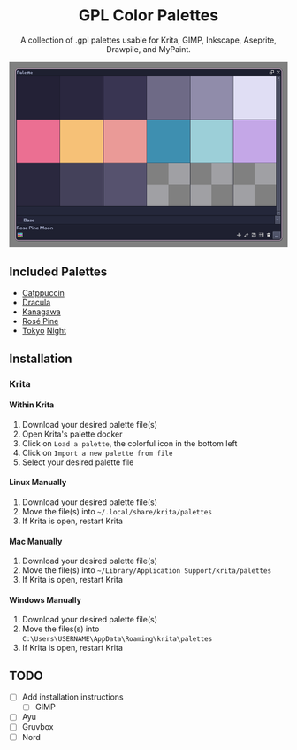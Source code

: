 <h1 align="center">GPL Color Palettes</h1>
<p align="center">A collection of .gpl palettes usable for Krita, GIMP, Inkscape, Aseprite, Drawpile, and MyPaint.</p>

![rose pine moon palette screenshot](assets/rose-pine-moon.png)

## Included Palettes

- [Catppuccin](https://catppuccin.com/)
- [Dracula](https://draculatheme.com/)
- [Kanagawa](https://github.com/rebelot/kanagawa.nvim)
- [Rosé Pine](https://rosepinetheme.com/)
- [Tokyo](https://github.com/enkia/tokyo-night-vscode-theme) [Night](https://github.com/folke/tokyonight.nvim)

## Installation

### Krita

#### Within Krita

1. Download your desired palette file(s)
2. Open Krita's palette docker
3. Click on `Load a palette`, the colorful icon in the bottom left
4. Click on `Import a new palette from file`
5. Select your desired palette file

#### Linux Manually

1. Download your desired palette file(s)
2. Move the file(s) into `~/.local/share/krita/palettes`
3. If Krita is open, restart Krita

#### Mac Manually

1. Download your desired palette file(s)
2. Move the file(s) into `~/Library/Application Support/krita/palettes`
3. If Krita is open, restart Krita

#### Windows Manually

1. Download your desired palette file(s)
2. Move the files(s) into `C:\Users\USERNAME\AppData\Roaming\krita\palettes`
3. If Krita is open, restart Krita

## TODO

- [ ] Add installation instructions
  - [ ] GIMP
- [ ] Ayu
- [ ] Gruvbox
- [ ] Nord

